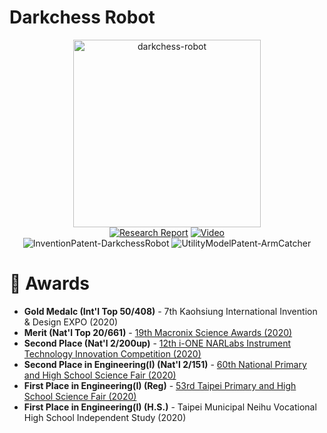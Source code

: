 # Darkchess Robot

<div align="center">

<img src="https://github.com/user-attachments/assets/cb3516b7-79bc-4fe6-9a02-a9c73db9982e?raw=true" alt="darkchess-robot" width=300><br>
[![Research Report](https://img.shields.io/badge/ResearchReport-018EF5?logo=readme&logoColor=fff)](https://www.mxeduc.org.tw/scienceaward/history/projectDoc/19th/doc/SA19-120_final.pdf)
[![Video](https://img.shields.io/badge/Video-%23FF0000.svg?logo=YouTube&logoColor=white)](https://www.youtube.com/watch?v=iaBYF3ZuBAg)<br>
![InventionPatent-DarkchessRobot](https://img.shields.io/badge/InventionPatent-DarkchessRobot-important)
![UtilityModelPatent-ArmCatcher](https://img.shields.io/badge/UtilityModelPatent-ArmCatcher-important?logo=star)

</div>

# 🌟 Awards 
- **Gold Medalc (Int'l Top 50/408)** - 7th Kaohsiung International Invention & Design EXPO (2020)
- **Merit (Nat'l Top 20/661)** - [19th Macronix Science Awards (2020)](https://www.mxeduc.org.tw/scienceaward/history/projectDoc/19th/production.htm)
- **Second Place (Nat'l 2/200up)** - [12th i-ONE NARLabs Instrument Technology Innovation Competition (2020)](https://i-one.org.tw/Home/ListContents/107?ATimes=12)
- **Second Place in Engineering(I) (Nat'l 2/151)** - [60th National Primary and High School Science Fair (2020)](https://twsf.ntsec.gov.tw/activity/race-1/60/pdf/NPHSF2020-052310.pdf?746)
- **First Place in Engineering(I) (Reg)** - [53rd Taipei Primary and High School Science Fair (2020)](https://sites.google.com/csjh.tp.edu.tw/science/高級中等學校組/工程學科一?authuser=0#h.6xilplkz0fpy)
- **First Place in Engineering(I) (H.S.)** - Taipei Municipal Neihu Vocational High School Independent Study (2020)
